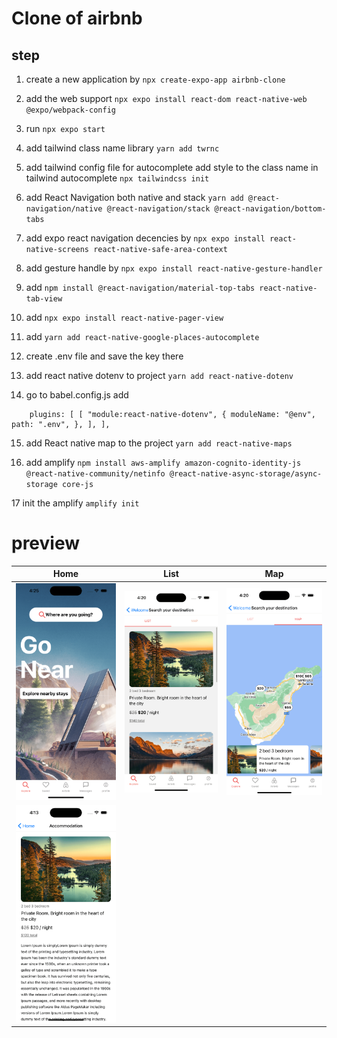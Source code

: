 # Clone of airbnb

## step

1. create a new application by
   `npx create-expo-app airbnb-clone`

2. add the web support `npx expo install react-dom react-native-web @expo/webpack-config`

3. run `npx expo start`

4. add tailwind class name library `yarn add twrnc`

5. add tailwind config file for autocomplete add style to the class name in tailwind autocomplete `npx tailwindcss init`
6. add React Navigation both native and stack `yarn add @react-navigation/native @react-navigation/stack @react-navigation/bottom-tabs`

7. add expo react navigation decencies by `npx expo install react-native-screens react-native-safe-area-context`

8. add gesture handle by `npx expo install react-native-gesture-handler`

9. add `npm install @react-navigation/material-top-tabs react-native-tab-view`

10. add `npx expo install react-native-pager-view`

11. add `yarn add react-native-google-places-autocomplete`

12. create .env file and save the key there

13. add react native dotenv to project `yarn add react-native-dotenv`

14. go to babel.config.js add

```
    plugins: [ [ "module:react-native-dotenv", { moduleName: "@env", path: ".env", }, ], ],

```

15. add React native map to the project `yarn add react-native-maps`

16. add amplify
    `npm install aws-amplify amazon-cognito-identity-js @react-native-community/netinfo @react-native-async-storage/async-storage core-js`

17 init the amplify
`amplify init`

# preview

| Home                         | List                         | Map                          |
| ---------------------------- | ---------------------------- | ---------------------------- |
| ![alt text](./preview/1.png) | ![alt text](./preview/2.png) | ![alt text](./preview/3.png) |
| ![alt text](./preview/4.png) |
